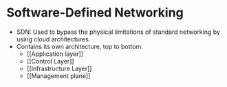 # Software-Defined Networking
- SDN: Used to bypass the physical limitations of standard networking by using cloud architectures.
- Contains its own architecture, top to bottom:
	- [[Application layer]]
	- [[Control Layer]]
	- [[Infrastructure Layer]]
	- [[Management plane]]

# 


